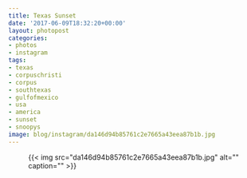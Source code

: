 ```yaml
---
title: Texas Sunset
date: '2017-06-09T18:32:20+00:00'
layout: photopost
categories:
- photos
- instagram
tags:
- texas
- corpuschristi
- corpus
- southtexas
- gulfofmexico
- usa
- america
- sunset
- snoopys
image: blog/instagram/da146d94b85761c2e7665a43eea87b1b.jpg
---
```


<figure class="photo photo--square">
  {{< img src="da146d94b85761c2e7665a43eea87b1b.jpg" alt="" caption="" >}}

</figure>



